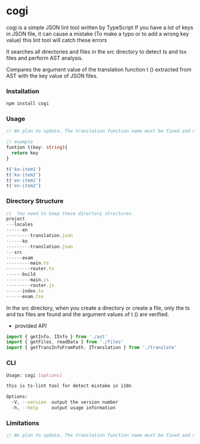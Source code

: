 # cogi
cogi is a simple JSON lint tool written by TypeScript
If you have a lot of keys in JSON file, it can cause a mistake
(To make a typo or to add a wrong key value)
this lint tool will catch these errors


It searches all directories and files in the src directory to detect ts and tsx files and perform AST analysis.


Compares the argument value of the translation function t () extracted from AST with the key value of JSON files.


### Installation
```bash
npm install cogi
```

### Usage
```typescript
// We plan to update, The translation function name must be fixed and used as t()

// example
funtion t(key: string){
  return key
}

t('ko-item1')
t('ko-item2')
t('en-item1')
t('en-item2')

```

### Directory Structure
```typescript
//  You need to keep these directory structures.
project
---locales
------en
---------translation.json
------ko
---------translation.json
---src
------exam
---------main.ts
---------router.ts
------build
---------main.js
---------router.js
------index.ts
------exam.tsx

```
In the src directory, when you create a directory or create a file, only the ts and tsx files are found and the argument values ​​of t () are verified.

- provided API
```typescript
import { getInfo, IInfo } from './ast'
import { getFiles, readData } from './files'
import { getTransInfoFromPath, ITranslation } from './translate'
```

### CLI
```bash
Usage: cogi [options]

this is ts-lint tool for detect mistake in i18n

Options:
  -V, --version  output the version number
  -h, --help     output usage information
```

### Limitations
```typescript
// We plan to update, The translation function name must be fixed and used as t()
```